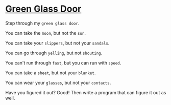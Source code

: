 # [Green Glass Door](https://www.codewars.com/kata/green-glass-door "https://www.codewars.com/kata/5642bf07a586135a6f000004")

Step through my `green glass door`.

You can take the `moon`, but not the `sun`.

You can take your `slippers`, but not your `sandals`.

You can go through `yelling`, but not `shouting`.

You can't run through `fast`, but you can run with `speed`.

You can take a `sheet`, but not your `blanket`.

You can wear your `glasses`, but not your `contacts`.

Have you figured it out? Good! Then write a program that can figure it out as well.